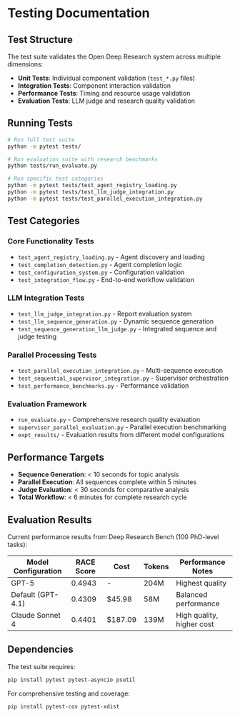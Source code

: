 # Testing Documentation

## Test Structure

The test suite validates the Open Deep Research system across multiple dimensions:

- **Unit Tests**: Individual component validation (`test_*.py` files)
- **Integration Tests**: Component interaction validation  
- **Performance Tests**: Timing and resource usage validation
- **Evaluation Tests**: LLM judge and research quality validation

## Running Tests

```bash
# Run full test suite
python -m pytest tests/

# Run evaluation suite with research benchmarks
python tests/run_evaluate.py

# Run specific test categories
python -m pytest tests/test_agent_registry_loading.py
python -m pytest tests/test_llm_judge_integration.py
python -m pytest tests/test_parallel_execution_integration.py
```

## Test Categories

### Core Functionality Tests
- `test_agent_registry_loading.py` - Agent discovery and loading
- `test_completion_detection.py` - Agent completion logic
- `test_configuration_system.py` - Configuration validation
- `test_integration_flow.py` - End-to-end workflow validation

### LLM Integration Tests  
- `test_llm_judge_integration.py` - Report evaluation system
- `test_llm_sequence_generation.py` - Dynamic sequence generation
- `test_sequence_generation_llm_judge.py` - Integrated sequence and judge testing

### Parallel Processing Tests
- `test_parallel_execution_integration.py` - Multi-sequence execution
- `test_sequential_supervisor_integration.py` - Supervisor orchestration
- `test_performance_benchmarks.py` - Performance validation

### Evaluation Framework
- `run_evaluate.py` - Comprehensive research quality evaluation
- `supervisor_parallel_evaluation.py` - Parallel execution benchmarking
- `expt_results/` - Evaluation results from different model configurations

## Performance Targets

- **Sequence Generation**: < 10 seconds for topic analysis
- **Parallel Execution**: All sequences complete within 5 minutes  
- **Judge Evaluation**: < 30 seconds for comparative analysis
- **Total Workflow**: < 6 minutes for complete research cycle

## Evaluation Results

Current performance results from Deep Research Bench (100 PhD-level tasks):

| Model Configuration | RACE Score | Cost | Tokens | Performance Notes |
|-------------------|------------|------|---------|------------------|
| GPT-5 | 0.4943 | - | 204M | Highest quality |
| Default (GPT-4.1) | 0.4309 | $45.98 | 58M | Balanced performance |
| Claude Sonnet 4 | 0.4401 | $187.09 | 139M | High quality, higher cost |

## Dependencies

The test suite requires:
```bash
pip install pytest pytest-asyncio psutil
```

For comprehensive testing and coverage:
```bash
pip install pytest-cov pytest-xdist
```
